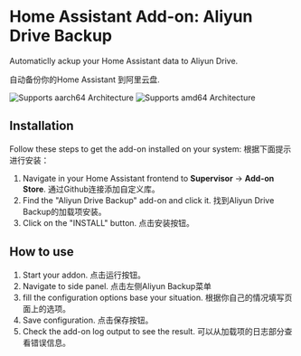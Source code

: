 # Home Assistant Add-on: Aliyun Drive Backup

Automaticlly ackup your Home Assistant data to Aliyun Drive.

自动备份你的Home Assistant 到阿里云盘.

![Supports aarch64 Architecture][aarch64-shield] ![Supports amd64 Architecture][amd64-shield]


[aarch64-shield]: https://img.shields.io/badge/aarch64-yes-green.svg
[amd64-shield]: https://img.shields.io/badge/amd64-yes-green.svg

## Installation

Follow these steps to get the add-on installed on your system:
根据下面提示进行安装：

1. Navigate in your Home Assistant frontend to **Supervisor** -> **Add-on Store**.
   通过Github连接添加自定义库。
2. Find the "Aliyun Drive Backup" add-on and click it.
   找到Aliyun Drive Backup的加载项安装。
3. Click on the "INSTALL" button.
   点击安装按钮。

## How to use

1. Start your addon.
   点击运行按钮。
2. Navigate to side panel.
   点击左侧Aliyun Backup菜单
3. fill the configuration options base your situation.
   根据你自己的情况填写页面上的选项。
4. Save configuration.
   点击保存按钮。
5. Check the add-on log output to see the result.
   可以从加载项的日志部分查看错误信息。
